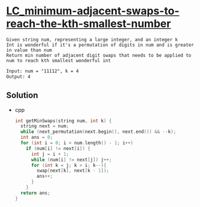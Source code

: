 # [LC_minimum-adjacent-swaps-to-reach-the-kth-smallest-number](https://leetcode.com/problems/minimum-adjacent-swaps-to-reach-the-kth-smallest-number)

```en
Given string num, representing a large integer, and an integer k
Int is wonderful if it's a permutation of digits in num and is greater in value than num
Return min number of adjacent digit swaps that needs to be applied to num to reach kth smallest wonderful int
```

```txt
Input: num = "11112", k = 4
Output: 4
```

## Solution

* cpp

  ```cpp
  int getMinSwaps(string num, int k) {
    string next = num;
    while (next_permutation(next.begin(), next.end()) && --k);
    int ans = 0;
    for (int i = 0; i < num.length() - 1; i++)
      if (num[i] != next[i]) {
        int j = i + 1;
        while (num[i] != next[j]) j++;
        for (int k = j; k > i; k--){
          swap(next[k], next[k - 1]);
          ans++;
        }
      }
    return ans;
  }
  ```
